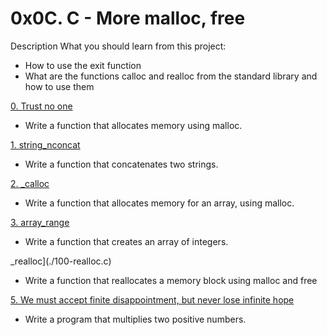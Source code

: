# 0x0C. C - More malloc, free

Description
What you should learn from this project:

* How to use the exit function
* What are the functions calloc and realloc from the standard library and how to use them

[0. Trust no one](./0-malloc_checked.c)
* Write a function that allocates memory using malloc.


 [1. string_nconcat](./1-string_nconcat.c)
* Write a function that concatenates two strings.


[2. _calloc](./2-calloc.c)
* Write a function that allocates memory for an array, using malloc.


[3. array_range](./3-array_range.c)
* Write a function that creates an array of integers.


_realloc](./100-realloc.c)
* Write a function that reallocates a memory block using malloc and free

[5. We must accept finite disappointment, but never lose infinite hope](./101-mul.c)
* Write a program that multiplies two positive numbers.
